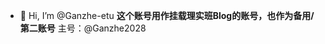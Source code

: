 - 👋 Hi, I’m @Ganzhe-etu
**这个账号用作挂载理实班Blog的账号，也作为备用/第二账号**
主号：@Ganzhe2028
<!---
Ganzhe-etu/Ganzhe-etu is a ✨ special ✨ repository because its `README.md` (this file) appears on your GitHub profile.
You can click the Preview link to take a look at your changes.
--->
